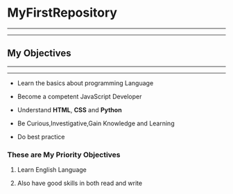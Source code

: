 # <h1>MyFirstRepository</h1>
---
---
## <h2>My Objectives</h2>
---
---
- Learn the basics about programming Language

- Become a competent JavaScript Developer

- Understand **HTML**, **CSS** and **Python**

- Be Curious,Investigative,Gain Knowledge and Learning 

- Do best practice

### <h3>These are My Priority Objectives</h3>

1. Learn English Language

2. Also have good skills in both read and write







